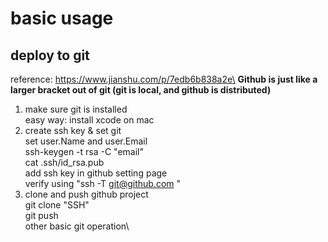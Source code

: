 # basic usage
## deploy to git
reference: https://www.jianshu.com/p/7edb6b838a2e\
**Github is just like a larger bracket out of git (git is local, and github is distributed)**
1. make sure git is installed\
easy way: install xcode on mac
2. create ssh key & set git\
    set user.Name and user.Email\
    ssh-keygen -t rsa -C "email"\
    cat .ssh/id_rsa.pub\
    add ssh key in github setting page\
    verify using "ssh -T git@github.com "
3. clone and push github project\
    git clone "SSH"\
    git push\
    other basic git operation\
